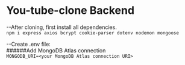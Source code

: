 # You-tube-clone Backend
--After cloning, first install all dependencies.<br>
`npm i express axios bcrypt cookie-parser dotenv nodemon mongoose`

--Create .env file:<br>
    ######Add MongoDB Atlas connection<br>
    `MONGODB_URI=<your MongoDB Atlas connection URI>`
